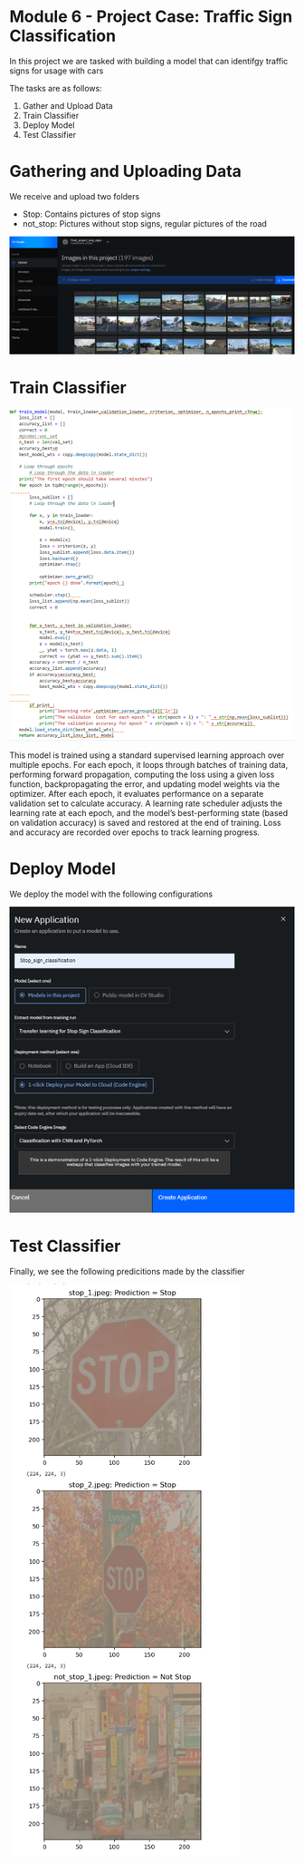 # Module 6 - Project Case: Traffic Sign Classification

In this project we are tasked with building a model that can identifgy traffic signs for usage with cars

The tasks are as follows:

1. Gather and Upload Data
2. Train Classifier
3. Deploy Model
4. Test Classifier

# Gathering and Uploading Data

We receive and upload two folders

- Stop: Contains pictures of stop signs
- not_stop: Pictures without stop signs, regular pictures of the road

![image.png](image.png)

# Train Classifier

![image.png](image%201.png)

This model is trained using a standard supervised learning approach over multiple epochs. For each epoch, it loops through batches of training data, performing forward propagation, computing the loss using a given loss function, backpropagating the error, and updating model weights via the optimizer. After each epoch, it evaluates performance on a separate validation set to calculate accuracy. A learning rate scheduler adjusts the learning rate at each epoch, and the model’s best-performing state (based on validation accuracy) is saved and restored at the end of training. Loss and accuracy are recorded over epochs to track learning progress.

# Deploy Model

We deploy the model with the following configurations

![image.png](image%202.png)

# Test Classifier

Finally, we see the following predicitions made by the classifier

![image.png](image%203.png)